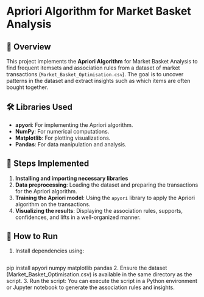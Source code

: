 # Apriori Algorithm for Market Basket Analysis

## 📌 Overview  
This project implements the **Apriori Algorithm** for Market Basket Analysis to find frequent itemsets and association rules from a dataset of market transactions (`Market_Basket_Optimisation.csv`). The goal is to uncover patterns in the dataset and extract insights such as which items are often bought together.

## 🛠 Libraries Used  
- **apyori**: For implementing the Apriori algorithm.
- **NumPy**: For numerical computations.
- **Matplotlib**: For plotting visualizations.
- **Pandas**: For data manipulation and analysis.

## 🔧 Steps Implemented  
1. **Installing and importing necessary libraries**  
2. **Data preprocessing**: Loading the dataset and preparing the transactions for the Apriori algorithm.
3. **Training the Apriori model**: Using the `apyori` library to apply the Apriori algorithm on the transactions.
4. **Visualizing the results**: Displaying the association rules, supports, confidences, and lifts in a well-organized manner.

## 🚀 How to Run  
1. Install dependencies using:  
   ```bash
  pip install apyori numpy matplotlib pandas
2. Ensure the dataset (Market_Basket_Optimisation.csv) is available in the same directory as the script.
3. Run the script:
You can execute the script in a Python environment or Jupyter notebook to generate the association rules and insights.